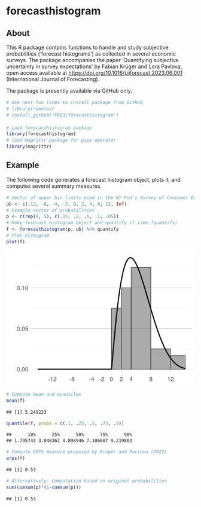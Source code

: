 forecasthistogram
================

## About

This R package contains functions to handle and study subjective
probabilities (‘forecast histograms’) as collected in several economic
surveys. The package accompanies the paper ‘Quantifying subjective
uncertainty in survey expectations’ by Fabian Krüger and Lora Pavlova,
open access available at
<https://doi.org/10.1016/j.ijforecast.2023.06.001> (International
Journal of Forecasting).

The package is presently available via GitHub only.

``` r
# Use next two lines to install package from GitHub
# library(remotes)
# install_github("FK83/forecasthistogram")

# Load forecasthistogram package
library(forecasthistogram)
# load magrittr package for pipe operator
library(magrittr)
```

## Example

The following code generates a forecast histogram object, plots it, and
computes several summary measures.

``` r
# Vector of upper bin limits used in the NY Fed's Survey of Consumer Expectations
ub <- c(-12, -8, -4, -2, 0, 2, 4, 8, 12, Inf)
# Example vector of probabilities
p <- c(rep(0, 5), c(.15, .2, .5, .1, .05))
# Make forecast histogram object and quantify it (see ?quantify)
f <- forecasthistogram(p, ub) %>% quantify
# Plot histogram
plot(f)
```

![](readme_files/figure-gfm/unnamed-chunk-2-1.png)<!-- -->

``` r
# Compute mean and quantiles
mean(f)
```

    ## [1] 5.249223

``` r
quantile(f, probs = c(.1, .25, .5, .75, .9))
```

    ##      10%      25%      50%      75%      90% 
    ## 1.795743 3.048362 4.898946 7.106687 9.219803

``` r
# Compute ERPS measure proposed by Krüger and Pavlova (2022)
erps(f)
```

    ## [1] 0.53

``` r
# Alternatively: Computation based on original probabilities
sum(cumsum(p)*(1-cumsum(p)))
```

    ## [1] 0.53
